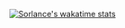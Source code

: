 <!--
**Sorlance/Sorlance** is a ✨ _special_ ✨ repository because its `README.md` (this file) appears on your GitHub profile.

Here are some ideas to get you started:

- 🔭 I’m currently working on ...
- 🌱 I’m currently learning ...
- 👯 I’m looking to collaborate on ...
- 🤔 I’m looking for help with ...
- 💬 Ask me about ...
- 📫 How to reach me: ...
- 😄 Pronouns: ...
- ⚡ Fun fact: ...
-->

[![Sorlance's wakatime stats](https://github-readme-stats.vercel.app/api/wakatime?username=Sorlance&count_private=true)](https://github.com/anuraghazra/github-readme-stats)

